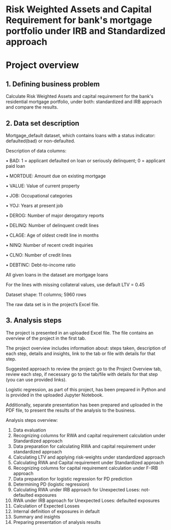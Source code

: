 # Risk Weighted Assets and Capital Requirement for bank's mortgage portfolio under IRB and Standardized approach

# Project overview
## 1. Defining business problem
Calculate Risk Weighted Assets and capital requirement for the bank's residential mortgage portfolio, under both: standardized and IRB approach and compare the results.

## 2. Data set description
Mortgage_default dataset, which contains loans with a status indicator: defaulted(bad) or non-defaulted.

Description of data columns:

•	BAD: 1 = applicant defaulted on loan or seriously delinquent; 0 = applicant paid loan

•	MORTDUE: Amount due on existing mortgage

•	VALUE: Value of current property

•	JOB: Occupational categories

•	YOJ: Years at present job

•	DEROG: Number of major derogatory reports

•	DELINQ: Number of delinquent credit lines

•	CLAGE: Age of oldest credit line in months

•	NINQ: Number of recent credit inquiries

•	CLNO: Number of credit lines

•	DEBTINC: Debt-to-income ratio

All given loans in the dataset are mortgage loans

For the lines with missing collateral values, use default LTV = 0.45

Dataset shape: 11 columns; 5960 rows

The raw data set is in the project’s Excel file. 

## 3. Analysis steps
The project is presented in an uploaded Excel file. The file contains an overview of the project in the first tab.

The project overview includes information about: steps taken, description of each step, details and insights, link to the tab or file with details for that step.

Suggested approach to review the project: go to the Project Overview tab, review each step, if necessary go to the tab/file with details for that step (you can use provided links).

Logistic regression, as part of this project, has been prepared in Python and is provided in the uploaded Jupyter Notebook.

Additionally, separate presentation has been prepared and uploaded in the PDF file, to present the results of the analysis to the business.

Analysis steps overview:

1.	Data evaluation
2.	Recognizing columns for RWA and capital requirement calculation under Standardized approach
3.	Data preparation for calculating RWA and capital requirement under standardized approach
4.	Calculating LTV and applying risk-weights under standardized approach
5.	Calculating RWA and Capital requirement under Standardized approach
6.	Recognizing columns for capital requirement calculation under F-IRB approach
7.	Data preparation for logistic regression for PD prediction
8.	Determining PD (logistic regression)
9.	Calculating RWA under IRB approach for Unexpected Loses: not-defaulted exposures
10.	RWA under IRB approach for Unexpected Loses: defaulted exposures
11.	Calculation of Expected Losses
12.	Internal definition of exposures in default
13.	Summary and insights
14.	Preparing presentation of analysis results

